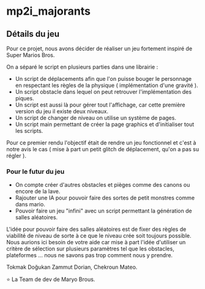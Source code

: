 # mp2i_majorants

## Détails du jeu

Pour ce projet, nous avons décider de réaliser un jeu fortement inspiré de Super Marios Bros. 

On a séparé le script en plusieurs parties dans une librairie : 
* Un script de déplacements afin que l'on puisse bouger le personnage en respectant les règles de la physique ( implémentation d'une gravité ). 
* Un script obstacle dans lequel on peut retrouver l'implémentation des piques.
* Un script est aussi là pour gérer tout l'affichage, car cette première version du jeu il existe deux niveaux. 
* Un script de changer de niveau on utilise un système de pages. 
* Un script main permettant de créer la page graphics et d'initialiser tout les scripts.

Pour ce premier rendu l'objectif était de rendre un jeu fonctionnel et c'est à notre avis le cas ( mise à part un petit glitch de déplacement, qu'on a pas su régler ). 

### Pour le futur du jeu
* On compte créer d'autres obstacles et pièges comme des canons ou encore de la lave.
* Rajouter une IA pour pouvoir faire des sortes de petit monstres comme dans mario.
* Pouvoir faire un jeu "infini" avec un script permettant la génération de salles aléatoires.

L'idée pour pouvoir faire des salles aléatoires est de fixer des règles de viabilité de niveau de sorte à ce que le niveau crée soit toujours possible.
Nous aurions ici besoin de votre aide car mise à part l'idée d'utiliser un critère de sélection sur plusieurs paramètres tel que les obstacles, plateformes ... nous ne savons pas trop comment nous y prendre.

Tokmak Doğukan  Zammut Dorian, Chekroun Mateo. 

⭐ La Team de dev de Maryo Brous.
